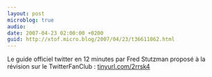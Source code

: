 ```yaml
---
layout: post
microblog: true
audio: 
date: 2007-04-23 02:00:00 +0200
guid: http://xtof.micro.blog/2007/04/23/t36611062.html
---
```

Le guide officiel twitter en 12 minutes par Fred Stutzman proposé à la révision sur le TwitterFanClub : [tinyurl.com/2rrsk4](http://tinyurl.com/2rrsk4)
